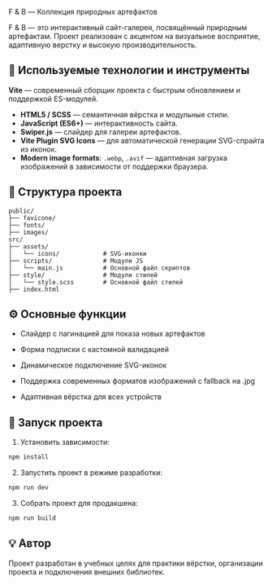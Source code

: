 F & B — Коллекция природных артефактов

F & B — это интерактивный сайт-галерея, посвящённый природным артефактам. Проект реализован с акцентом на визуальное восприятие, адаптивную верстку и высокую производительность.

## 🔧 Используемые технологии и инструменты

 **Vite** — современный сборщик проекта с быстрым обновлением и поддержкой ES-модулей.
- **HTML5 / SCSS** — семантичная вёрстка и модульные стили.
- **JavaScript (ES6+)** — интерактивность сайта.
- **Swiper.js** — слайдер для галереи артефактов.
- **Vite Plugin SVG Icons** — для автоматической генерации SVG-спрайта из иконок.
- **Modern image formats**: `.webp`, `.avif` — адаптивная загрузка изображений в зависимости от поддержки браузера.

## 📁 Структура проекта

```plaintext
public/
├── favicone/
├── fonts/
├── images/
src/
├── assets/
│   └── icons/            # SVG-иконки
├── scripts/              # Модули JS 
│   └── main.js           # Основной файл скриптов
├── style/                # Модули стилей 
│   └── style.scss        # Основной файл стилей
├── index.html
```

## ⚙️ Основные функции

- Слайдер с пагинацией для показа новых артефактов

- Форма подписки с кастомной валидацией

- Динамическое подключение SVG-иконок

- Поддержка современных форматов изображений с fallback на .jpg

- Адаптивная вёрстка для всех устройств

## 🚀 Запуск проекта

1. Установить зависимости:

```bash
npm install
```

2. Запустить проект в режиме разработки:

```bash
npm run dev
```

3. Собрать проект для продакшена:
```bash
npm run build
```

## 💡 Автор
Проект разработан в учебных целях для практики вёрстки, организации проекта и подключения внешних библиотек.

